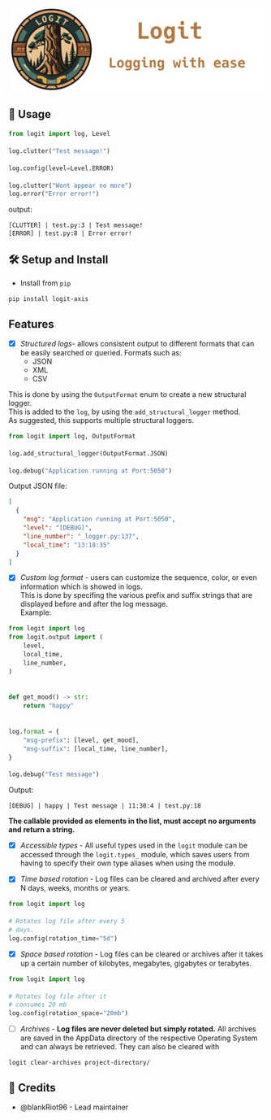 <div align="center">
    <img src="assets/title_logo.png" width=500>
</div>

## 📝 Usage
```py
from logit import log, Level

log.clutter("Test message!")

log.config(level=Level.ERROR)

log.clutter("Wont appear no more")
log.error("Error error!")
```
 
output:  
```log
[CLUTTER] | test.py:3 | Test message!
[ERROR] | test.py:8 | Error error!
```

## 🛠️ Setup and Install
- Install from `pip`
```
pip install logit-axis
```

## Features
- [x] *Structured logs*- allows consistent output to different formats that can be easily searched or queried. Formats such as: 
  - JSON
  - XML
  - CSV  

This is done by using the `OutputFormat` enum to create a new structural logger.  
This is added to the `log`, by using the `add_structural_logger` method.  
As suggested, this supports multiple structural loggers.
```py
from logit import log, OutputFormat

log.add_structural_logger(OutputFormat.JSON)

log.debug("Application running at Port:5050")
```

Output JSON file:
```json
[
  {
    "msg": "Application running at Port:5050",
    "level": "[DEBUG]",
    "line_number": "_logger.py:137",
    "local_time": "13:18:35"
  }
]
```


- [x] *Custom log format* - users can customize the sequence, color, or even information which is showed in logs.  
This is done by specifing the various prefix and suffix strings that are displayed before and after the log message.  
Example:
```py
from logit import log
from logit.output import (
    level,
    local_time,
    line_number,
)


def get_mood() -> str:
    return "happy"


log.format = {
    "msg-prefix": [level, get_mood],
    "msg-suffix": [local_time, line_number],
}

log.debug("Test message")
```

Output:
```
[DEBUG] | happy | Test message | 11:30:4 | test.py:18
```

**The callable provided as elements in the list, must accept no arguments and
return a string.**

- [x] *Accessible types* - All useful types used in the `logit` module can be accessed 
through the `logit.types_` module, which saves users from having to specify their own type aliases when using the module. 

- [x] *Time based rotation* - Log files can be cleared and archived after every N days, weeks, months or years.
```py
from logit import log

# Rotates log file after every 5 
# days.
log.config(rotation_time="5d")
```

- [x] *Space based rotation* - Log files can be cleared or archives after it takes up a certain number of kilobytes, megabytes, gigabytes or terabytes.  
```py
from logit import log

# Rotates log file after it
# consumes 20 mb
log.config(rotation_space="20mb")
```

- [ ] *Archives* - **Log files are never deleted but simply rotated.** All archives are saved in the AppData directory of the respective Operating System and can always be retrieved. They can also be cleared with
```
logit clear-archives project-directory/
```


## 🍉 Credits
- @blankRiot96 - Lead maintainer
